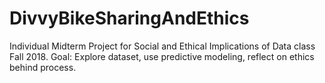 # DivvyBikeSharingAndEthics

Individual Midterm Project for Social and Ethical Implications of Data class Fall 2018.
Goal: Explore dataset, use predictive modeling, reflect on ethics behind process.
